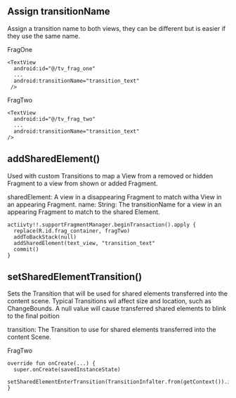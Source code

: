 ## Assign transitionName
Assign a transition name to both views, they can be different but is easier if they use the same name. 

FragOne
```
<TextView
  android:id="@/tv_frag_one"
  ...
  android:transitionName="transition_text"
 />

```

FragTwo
```
<TextView
  android:id="@/tv_frag_two"
  ...
  android:transitionName="transition_text"
/>
```


## addSharedElement()
Used with custom Transitions to map a View from a removed or hidden Fragment to a view from shown or added Fragment.

sharedElement: A view in a disappearing Fragment to match witha View in an appearing Fragment. 
name: String: The transitionName for a view in an appearing Fragment to match to the shared Element. 

```
actiivty!!.supportFragmentManager.beginTransaction().apply {
  replace(R.id.frag_container, fragTwo)
  addToBackStack(null)
  addSharedElement(text_view, "transition_text"
  commit()
}
```


## setSharedElementTransition()
Sets the Transition that will be used for shared elements transferred into the content scene. Typical Transitions wil affect size and location, such as ChangeBounds. A null value will cause transferred shared elements to blink to the final poition

transition: The Transition to use for shared elements transferred into the content Scene. 

FragTwo
```
override fun onCreate(...) {
  super.onCreate(savedInstanceState)
  setSharedElementEnterTransition(TransitionInfalter.from(getContext()).inflateTransition(android.R.transition.move))
}

```
